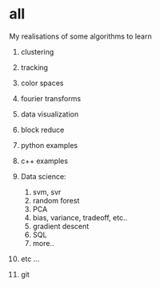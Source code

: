 # all

My realisations of some algorithms to learn

1) clustering
2) tracking
3) color spaces
4) fourier transforms
5) data visualization
6) block reduce
7) python examples
8) c++ examples
9) Data science:

	1. svm, svr
	2. random forest
	3. PCA
	4. bias, variance, tradeoff, etc..
	5. gradient descent
	6. SQL
	7. more..

10) etc ...
11) git
